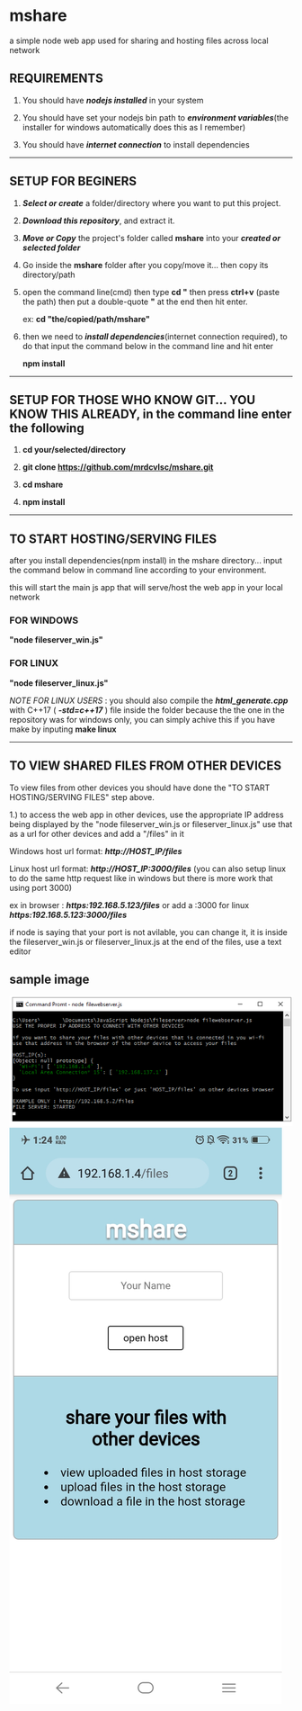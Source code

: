 # mshare
a simple node web app used for sharing and hosting files across local network

## REQUIREMENTS

1. You should have ***nodejs installed*** in your system

2. You should have set your nodejs bin path to ***environment variables***(the installer for windows automatically does this as I remember)

3. You should have ***internet connection*** to install dependencies

----------------------------------------------------------

## SETUP FOR BEGINERS

1. ***Select or create*** a folder/directory where you want to put this project.

2. ***Download this repository***, and extract it.

3. ***Move or Copy*** the project's folder called **mshare** into your ***created or selected folder***

4. Go inside the **mshare** folder after you copy/move it... then copy its directory/path

5. open the command line(cmd) then type **cd "** then press **ctrl+v** (paste the path) then put a double-quote **"** at the end then hit enter.

    ex: **cd "the/copied/path/mshare"**
    
6. then we need to ***install dependencies***(internet connection required), to do that input the command below in the command line and hit enter 

    **npm install**
  
----------------------------------------------------------
  
## SETUP FOR THOSE WHO KNOW GIT... YOU KNOW THIS ALREADY, in the command line enter the following

1. **cd your/selected/directory**

2. **git clone https://github.com/mrdcvlsc/mshare.git**

3. **cd mshare**

4. **npm install**

----------------------------------------------------------

## TO START HOSTING/SERVING FILES

after you install dependencies(npm install) in the mshare directory... input the command below in command line according to your environment.

this will start the main js app that will serve/host the web app in your local network

### FOR WINDOWS

**"node fileserver_win.js"** 

### FOR LINUX

**"node fileserver_linux.js"**

*NOTE FOR LINUX USERS* : you should also compile the ***html_generate.cpp*** with C++17 ( ***-std=c++17*** ) file inside the folder because the the one in the repository was for windows only, you can simply achive this if you have make by inputing **make linux**

----------------------------------------------------------

## TO VIEW SHARED FILES FROM OTHER DEVICES

To view files from other devices you should have done the "TO START HOSTING/SERVING FILES" step above.

1.) to access the web app in other devices, use the appropriate IP address being displayed by the "node fileserver_win.js or fileserver_linux.js" use that as a url for other devices and add a "/files" in it 

  Windows host url format: ***http://HOST_IP/files***
  
  Linux host url format: ***http://HOST_IP:3000/files*** (you can also setup linux to do the same http request like in windows but there is more work that using port 3000)
  
ex in browser : ***https:192.168.5.123/files*** or add a :3000 for linux ***https:192.168.5.123:3000/files***  

if node is saying that your port is not avilable, you can change it, it is inside the fileserver_win.js or fileserver_linux.js at the end of the files, use a text editor

## sample image

![Main Device Running NODE](/public/images/commandline.png) ![Other Device in the same network](/public/images/otherdevice.jpg)

